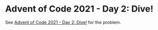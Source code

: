 # Advent of Code 2021 - Day 2: Dive!

See [Advent of Code 2021 - Day 2: Dive!](https://adventofcode.com/2021/day/2)
for the problem.
